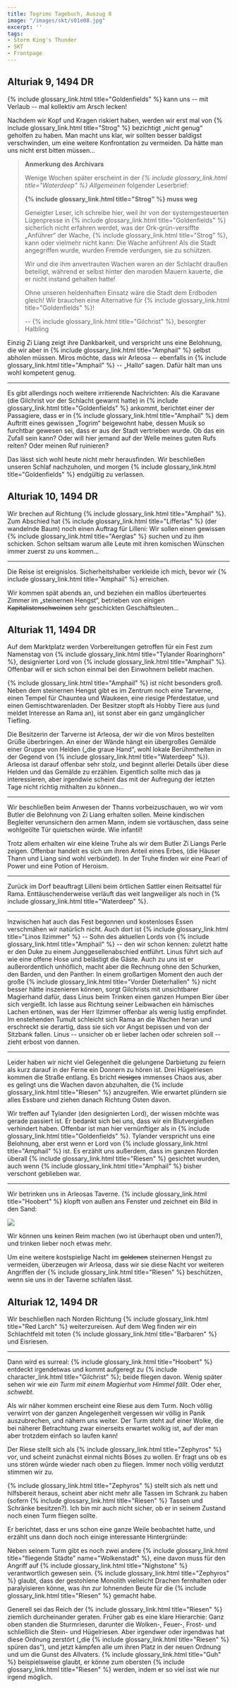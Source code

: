 ```yaml
---
title: Togrims Tagebuch, Auszug 8
image: "/images/skt/s01e08.jpg"
excerpt: ''
tags:
- Storm King's Thunder
- SKT
- Frontpage
---
```


## Alturiak 9, 1494 DR

{% include glossary_link.html title="Goldenfields" %} kann uns -- mit Verlaub -- mal kollektiv am Arsch lecken!

Nachdem wir Kopf und Kragen riskiert haben, werden wir erst mal von {% include
glossary_link.html title="Strog" %} bezichtigt „nicht genug“ geholfen zu haben.
Man macht uns klar, wir sollten besser baldigst verschwinden, um eine weitere
Konfrontation zu vermeiden. Da hätte man uns nicht erst bitten müssen…

> **Anmerkung des Archivars**
>
> Wenige Wochen später erscheint in der *{% include glossary_link.html title="Waterdeep" %} Allgemeinen* folgender Leserbrief:
>
>
> **{% include glossary_link.html title="Strog" %} muss weg**
>
> Geneigter Leser, ich schreibe hier, weil ihr von der systemgesteuerten Lügenpresse in
> {% include glossary_link.html title="Goldenfields" %} sicherlich nicht erfahren werdet, was der Ork-grün-versiffte
> „Anführer“ der Wache, {% include glossary_link.html title="Strog" %}, kann oder vielmehr nicht kann: Die Wache anführen!
> Als die Stadt angegriffen wurde, wurden Fremde verdungen, sie zu schützen.
>
> Wir und die ihm anvertrauten Wachen waren an der Schlacht draußen beteiligt,
> während er selbst hinter den maroden Mauern kauerte, die er nicht instand
> gehalten hatte!
>
> Ohne unseren heldenhaften Einsatz wäre die Stadt dem Erdboden gleich! Wir
> brauchen eine Alternative für {% include glossary_link.html title="Goldenfields" %}!
>
> -- {% include glossary_link.html title="Gilchrist" %}, besorgter Halbling

Einzig Zi Liang zeigt ihre Dankbarkeit, und verspricht uns eine Belohnung, die wir aber
in {% include glossary_link.html title="Amphail" %} selbst abholen müssen. Miros
möchte, dass wir Arleosa -- ebenfalls in {% include glossary_link.html title="Amphail" %} -- „Hallo“ sagen. Dafür hält
man uns wohl kompetent genug.

---

Es gibt allerdings noch weitere irritierende Nachrichten: Als die Karavane (die
Gilchrist vor der Schlacht gewarnt hatte) in {% include glossary_link.html title="Goldenfields" %} ankommt, berichtet
einer der Passagiere, dass er in {% include glossary_link.html title="Amphail" %} dem Auftritt eines gewissen „Togrim“
beigewohnt habe, dessen Musik so furchtbar gewesen sei, dass er aus der Stadt vertrieben
wurde. Ob das ein Zufall sein kann? Oder will hier jemand auf der Welle meines
guten Rufs reiten? Oder meinen Ruf ruinieren?

Das lässt sich wohl heute nicht mehr herausfinden. Wir beschließen unseren
Schlaf nachzuholen, und morgen {% include glossary_link.html title="Goldenfields" %} endgültig zu verlassen.

## Alturiak 10, 1494 DR

Wir brechen auf Richtung {% include glossary_link.html title="Amphail" %}. Zum
Abschied hat {% include glossary_link.html title="Lifferlas" %} (der wandelnde
Baum) noch einen Auftrag für Lilleni: Wir sollen einen gewissen {% include
glossary_link.html title="Aerglas" %} suchen und zu ihm schicken. Schon seltsam
warum alle Leute mit ihren komischen Wünschen immer zuerst zu uns kommen…

---

Die Reise ist ereignislos. Sicherheitshalber verkleide ich mich, bevor wir
{% include glossary_link.html title="Amphail" %} erreichen.

Wir kommen spät abends an, und beziehen ein maßlos überteuertes Zimmer im
„steinernen Hengst“, betrieben von einigen ~~Kapitalistenschweinen~~ sehr geschickten Geschäftsleuten…

## Alturiak 11, 1494 DR

Auf dem Marktplatz werden Vorbereitungen getroffen für ein Fest zum Namenstag
von {% include glossary_link.html title="Tylander Roaringhorn" %}, designierter
Lord von {% include glossary_link.html title="Amphail" %}. Offenbar will er sich schon einmal bei den Einwohnern beliebt
machen.

{% include glossary_link.html title="Amphail" %} ist nicht besonders groß. Neben dem steinernen Hengst gibt es im Zentrum
noch eine Tarverne, einen Tempel für Chauntea und Waukeen, eine riesige
Pferdestatue, und einen Gemischtwarenladen. Der Besitzer stopft als Hobby Tiere
aus (und meldet Interesse an Rama an), ist sonst aber ein ganz umgänglicher
Tiefling.

Die Besitzerin der Tarverne ist Arleosa, der wir die von Miros bestellten Grüße
überbringen. An einer der Wände hängt ein übergroßes Gemälde einer Gruppe von
Helden („die graue Hand“, wohl lokale Berühmtheiten in der Gegend von
{% include glossary_link.html title="Waterdeep" %}). Arleosa ist darauf offenbar sehr stolz, und beginnt allerlei Details
über diese Helden und das Gemälde zu erzählen. Eigentlich sollte mich das ja interessieren,
aber irgendwie scheint das mit der Aufregung der letzten Tage nicht richtig mithalten zu
können…

---

Wir beschließen beim Anwesen der Thanns vorbeizuschauen, wo wir vom Butler die
Belohnung von Zi Liang erhalten sollen. Meine kindischen Begleiter verunsichern den
armen Mann, indem sie vortäuschen, dass seine wohlgeölte Tür quietschen würde.
Wie infantil!

Trotz allem erhalten wir eine kleine Truhe als wir dem Butler Zi Liangs Perle
zeigen.  Offenbar handelt es sich um ihren Anteil eines Erbes, (die Häuser Thann
und Liang sind wohl verbündet). In der Truhe finden wir eine Pearl of Power und
eine Potion of Heroism.

---

Zurück im Dorf beauftragt Lilleni beim örtlichen Sattler einen Reitsattel für
Rama. Enttäuschenderweise verläuft das weit langweiliger als noch in {% include glossary_link.html title="Waterdeep" %}.

---

Inzwischen hat auch das Fest begonnen und kostenloses Essen verschmähen wir natürlich
nicht. Auch dort ist {% include glossary_link.html title="Linos Ilzimmer" %} -- Sohn des aktuellen Lords von {% include glossary_link.html title="Amphail" %} --
den wir schon kennen: zuletzt hatte er den Duke zu einem Junggesellenabschied
entführt. Linus führt sich auf wie eine offene Hose und belästigt die
Gäste. Auch zu uns ist er außerordentlich unhöflich, macht aber die Rechnung
ohne den Schurken, den Barden, und den Panther: In einem großartigen Moment den
auch der große {% include glossary_link.html title="Vorder Dieterhallen" %} nicht besser hätte inszenieren können,
sorgt Gilchrists mit unsichtbarer Magierhand dafür, dass Linus beim Trinken einen ganzen Humpen
Bier über sich vergießt. Ich lasse aus Richtung seiner Leibwachen ein hämisches Lachen ertönen,
was der Herr Ilzimmer offenbar als wenig lustig empfindet. Im enstehenden Tumult
schleicht sich Rama an die Wachen heran und erschreckt sie derartig,
dass sie sich vor Angst bepissen und von der Sitzbank fallen. Linus -- unsicher ob er lieber
lachen oder schreien soll -- zieht erbost von dannen.

---

Leider haben wir nicht viel Gelegenheit die gelungene Darbietung zu feiern als
kurz darauf in der Ferne ein Donnern zu hören ist. Drei Hügelriesen kommen die
Straße entlang. Es bricht ~~riesiges~~ immenses Chaos aus, aber es gelingt
uns die Wachen davon abzuhalten, die {% include glossary_link.html title="Riesen" %} anzugreifen. Wie erwartet plündern
sie alles Essbare und ziehen danach Richtung Osten davon.

Wir treffen auf Tylander (den designierten Lord), der wissen möchte was gerade passiert
ist. Er bedankt sich bei uns, dass wir ein Blutvergießen verhindert haben.
Offenbar ist man hier vernünftiger als in {% include glossary_link.html title="Goldenfields" %}. Tylander verspricht uns
eine Belohnung, aber erst wenn er Lord von {% include glossary_link.html title="Amphail" %} ist. Es erzählt uns außerdem,
dass im ganzen Norden überall {% include glossary_link.html title="Riesen" %} gesichtet wurden, auch wenn {% include glossary_link.html title="Amphail" %} bisher
verschont geblieben war.

---

Wir betrinken uns in Arleosas Taverne. {% include glossary_link.html title="Hoobert" %} klopft von außen ans Fenster
und zeichnet ein Bild in den Sand:

<img src='/images/skt/hooberts-drawing.png' class="auto -x400" />

Wir können uns keinen Reim machen (wo ist überhaupt oben und unten?), und
trinken lieber noch etwas mehr.

Um eine weitere kostspielige Nacht im ~~goldenen~~ steinernen Hengst zu
vermeiden, überzeugen wir Arleosa, dass wir sie diese Nacht vor weiteren
Angriffen der {% include glossary_link.html title="Riesen" %} beschützen, wenn sie uns in der Taverne schlafen lässt.

## Alturiak 12, 1494 DR

Wir beschließen nach Norden Richtung {% include glossary_link.html title="Red Larch" %} weiterzureisen.
Auf dem Weg finden wir ein Schlachtfeld mit toten {% include glossary_link.html title="Barbaren" %} und Eisriesen.

---

Dann wird es surreal: {% include glossary_link.html title="Hoobert" %} entdeckt irgendetwas und kommt aufgeregt zu
{% include character_link.html title="Gilchrist" %}; beide fliegen davon. Wenig später sehen wir wie *ein Turm mit einem
Magierhut vom Himmel fällt*. Oder eher, *schwebt*.

Als wir näher kommen erscheint eine Riese aus dem Turm. Noch völlig verwirrt von der
ganzen Angelegenheit vergessen wir völlig in Panik auszubrechen, und nähern uns
weiter. Der Turm steht auf einer Wolke, die bei näherer Betrachtung zwar
einerseits erwartet wolkig ist, auf der man aber trotzdem einfach so laufen
kann!

Der Riese stellt sich als {% include glossary_link.html title="Zephyros" %} vor,
und scheint zunächst einmal nichts Böses zu wollen. Er fragt uns ob es uns
stören würde wieder nach oben zu fliegen. Immer noch völlig verdutzt stimmen wir zu.

{% include glossary_link.html title="Zephyros" %} stellt sich als nett und hilfsbereit heraus, scheint aber nicht mehr alle
Tassen im Schrank zu haben (sofern {% include glossary_link.html title="Riesen" %} Tassen und Schränke besitzen?). Ich bin
mir auch nicht sicher, ob er in seinem Zustand noch einen Turm fliegen sollte.

Er berichtet, dass er uns schon eine ganze Weile beobachtet hatte, und erzählt uns
dann doch noch einige interessante Hintergründe:

Neben seinem Turm gibt es noch zwei andere {% include glossary_link.html
title="fliegende Städte" name="Wolkenstadt" %}, eine davon muss
für den Angriff auf {% include glossary_link.html title="Nighstone" %} verantwortlich
gewesen sein. {% include glossary_link.html title="Zephyros" %} glaubt, dass der gestohlene Monolith vielleicht Drachen
fernhalten oder paralyisieren könne, was ihn zur lohnenden Beute für die {% include glossary_link.html title="Riesen" %}
gemacht habe.

Generell sei das Reich der {% include glossary_link.html title="Riesen" %} ziemlich durcheinander geraten. Früher gab es
eine klare Hierarchie: Ganz oben standen die Sturmriesen, darunter die Wolken-,
Feuer-, Frost- und schließlich die Stein- und Hügelriesen. Aber irgendwer oder
irgendwas hat diese Ordnung zerstört („die {% include glossary_link.html title="Riesen" %} spüren das“), und jetzt kämpfen alle
um ihren Platz in der neuen Ordnung und um die Gunst des Allvaters. {% include
glossary_link.html title="Guh" %} beispielsweise glaubt, er könne zum obersten
{% include glossary_link.html title="Riesen" %} werden, indem er so viel isst wie nur irgend möglich.
